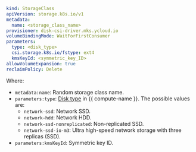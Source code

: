 ```yaml
kind: StorageClass
apiVersion: storage.k8s.io/v1
metadata:
  name: <storage_class_name>
provisioner: disk-csi-driver.mks.ycloud.io
volumeBindingMode: WaitForFirstConsumer
parameters:
  type: <disk_type>
  csi.storage.k8s.io/fstype: ext4
  kmsKeyId: <symmetric_key_ID>
allowVolumeExpansion: true
reclaimPolicy: Delete
```

Where:
* `metadata:name`: Random storage class name.
* `parameters:type`: [Disk type](../../managed-kubernetes/concepts/volume.md#disks-types) in {{ compute-name }}. The possible values are:
  * `network-ssd`: Network SSD.
  * `network-hdd`: Network HDD.
  * `network-ssd-nonreplicated`: Non-replicated SSD.
  * `network-ssd-io-m3`: Ultra high-speed network storage with three replicas (SSD).
* `parameters:kmsKeyId`: Symmetric key ID.